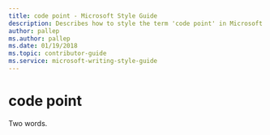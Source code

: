 ```yaml
---
title: code point - Microsoft Style Guide
description: Describes how to style the term 'code point' in Microsoft content as two words rather than one.
author: pallep
ms.author: pallep
ms.date: 01/19/2018
ms.topic: contributor-guide
ms.service: microsoft-writing-style-guide
---
```


# code point

Two words. 
